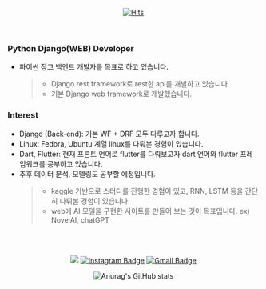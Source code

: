<div align=center>
  
[![Hits](https://hits.seeyoufarm.com/api/count/incr/badge.svg?url=https%3A%2F%2Fgithub.com%2Fkidsage%2Fhit-counter&count_bg=%23009310&title_bg=%23222121&icon=python.svg&icon_color=%23EFEFEF&title=hits&edge_flat=false)](https://hits.seeyoufarm.com)
  
</div>

<br>

### Python Django(WEB) Developer   
- 파이썬 장고 백엔드 개발자를 목표로 하고 있습니다.  
  > - Django rest framework로 rest한 api를 개발하고 있습니다.  
  > - 기본 Django web framework로 개발했습니다.  

### Interest
+ Django (Back-end): 기본 WF + DRF 모두 다루고자 합니다.
+ Linux: Fedora, Ubuntu 계열 linux를 다뤄본 경험이 있습니다.  
+ Dart, Flutter: 현재 프론트 언어로 flutter를 다뤄보고자 dart 언어와 flutter 프레임워크를 공부하고 있습니다.
+ 추후 데이터 분석, 모델링도 공부할 예정입니다.
  > - kaggle 기반으로 스터디를 진행한 경험이 있고, RNN, LSTM 등을 간단히 다뤄본 경험이 있습니다.
  > - web에 AI 모델을 구현한 사이트를 만들어 보는 것이 목표입니다. ex) NovelAI, chatGPT

<br><br>

<div align=center>

<a href="https://velog.io/@kidsage92" target="_blank"><img src="https://img.shields.io/badge/Velog-20c997?style=flat-square&logo=Vimeo&logoColor=white"/></a>
[![Instagram Badge](https://img.shields.io/badge/-Instagram-dd2a7b?style=flat-square&logo=instagram&logoColor=white&link=https://www.instagram.com/achrosage/)](https://www.instagram.com/achrosage/) 
[![Gmail Badge](https://img.shields.io/badge/-Gmail-d14836?style=flat-square&logo=Gmail&logoColor=white&link=mailto:ruhyun921@gmail.com)](mailto:ruhyun92@gmail.com)
  
![Anurag's GitHub stats](https://github-readme-stats-git-masterrstaa-rickstaa.vercel.app/api?username=kidsage&show_icons=true&theme=radical)

</div>

